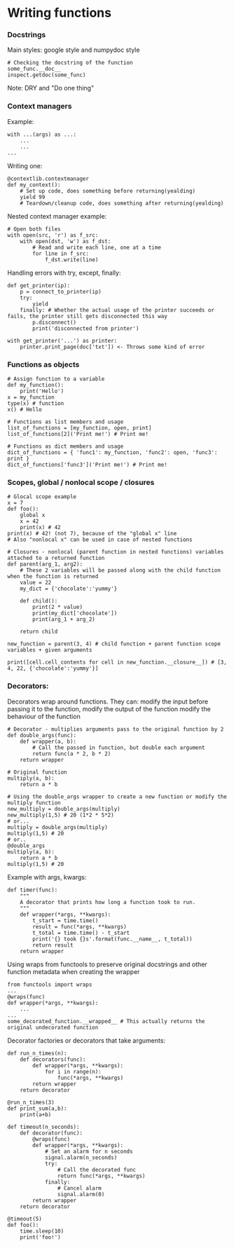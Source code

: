 # Writing functions

### Docstrings
Main styles: google style and numpydoc style
```
# Checking the docstring of the function
some_func.__doc__
inspect.getdoc(some_func)
```
Note: DRY and "Do one thing"

### Context managers
Example:
```
with ...(args) as ...:
	...
	...
...
```
Writing one:
```
@contextlib.contextmanager
def my_context():
	# Set up code, does something before returning(yealding)
	yield 99
	# Teardown/cleanup code, does something after returning(yealding)
```
Nested context manager example:
```
# Open both files
with open(src, 'r') as f_src:
	with open(dst, 'w') as f_dst:
		# Read and write each line, one at a time
		for line in f_src:
			f_dst.write(line)
```
Handling errors with try, except, finally:
```
def get_printer(ip):
	p = connect_to_printer(ip)
	try:
		yield
	finally: # Whether the actual usage of the printer succeeds or fails, the printer still gets disconnected this way
		p.disconnect()
		print('disconnected from printer')
		
with get_printer('...') as printer:
	printer.print_page(doc['txt']) <- Throws some kind of error
```

### Functions as objects
```
# Assign function to a variable
def my_function():
	print('Hello')
x = my_function
type(x) # function
x() # Hello

# Functions as list members and usage
list_of_functions = [my_function, open, print]
list_of_functions[2]('Print me!') # Print me!

# Functions as dict members and usage
dict_of_functions = { 'func1': my_function, 'func2': open, 'func3': print }
dict_of_functions['func3']('Print me!') # Print me!
```
### Scopes, global / nonlocal scope / closures
```
# Glocal scope example
x = 7
def foo():
	global x
	x = 42
	print(x) # 42
print(x) # 42! (not 7), because of the "global x" line
# Also "nonlocal x" can be used in case of nested functions

# Closures - nonlocal (parent function in nested functions) variables attached to a returned function
def parent(arg_1, arg2):
	# These 2 variables will be passed along with the child function when the function is returned
	value = 22
	my_dict = {'chocolate':'yummy'}
	
	def child():
		print(2 * value)
		print(my_dict['chocolate'])
		print(arg_1 + arg_2)
	
	return child

new_function = parent(3, 4) # child function + parent function scope variables + given arguments

print([cell.cell_contents for cell in new_function.__closure__]) # [3, 4, 22, {'chocolate':'yummy'}]
```
### Decorators:
Decorators wrap around functions. They can: 
modify the input before passing it to the function, 
modify the output of the function 
modify the behaviour of the function
```
# Decorator - multiplies arguments pass to the original function by 2	
def double_args(func):
	def wrapper(a, b):
		# Call the passed in function, but double each argument
		return func(a * 2, b * 2)
	return wrapper

# Original function
multiply(a, b):
	return a * b

# Using the double_args wrapper to create a new function or modify the multiply function
new_multiply = double_args(multiply)
new_multiply(1,5) # 20 (1*2 * 5*2)
# or... 
multiply = double_args(multiply)
multiply(1,5) # 20
# or..
@double_args
multiply(a, b):
	return a * b
multiply(1,5) # 20
```
Example with args, kwargs:
```
def timer(func):
	"""
	A decorator that prints how long a function took to run.
	"""
	def wrapper(*args, **kwargs):
		t_start = time.time()
		result = func(*args, **kwargs)
		t_total = time.time() - t_start
		print('{} took {}s'.format(func.__name__, t_total))
		return result
	return wrapper
```
Using wraps from functools to preserve original docstrings and other function metadata when creating the wrapper
```
from functools import wraps
...
@wraps(func)
def wrapper(*args, **kwargs):
	...
...
some_decorated_function.__wrapped__ # This actually returns the original undecorated function
```
Decorator factories or decorators that take arguments:
```
def run_n_times(n):
	def decorators(func):
		def wrapper(*args, **kwargs):
			for i in range(n):
				func(*args, **kwargs)
		return wrapper
	return decorator

@run_n_times(3)
def print_sum(a,b):
	print(a+b)
	
def timeout(n_seconds):
	def decorator(func):
		@wraps(func)
		def wrapper(*args, **kwargs):
			# Set an alarm for n seconds
			signal.alarm(n_seconds)
			try:
				# Call the decorated func
				return func(*args, **kwargs)
			finally:
				# Cancel alarm
				signal.alarm(0)
		return wrapper
	return decorator

@timeout(5)
def foo():
	time.sleep(10)
	print('foo!')
```
